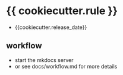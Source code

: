 # {{ cookiecutter.rule }}

- {{cookiecutter.release_date}}

## workflow

- start the mkdocs server
- or see docs/workflow.md for more details

